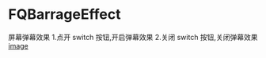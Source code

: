 # FQBarrageEffect
屏幕弹幕效果
1.点开 switch 按钮,开启弹幕效果
2.关闭 switch 按钮,关闭弹幕效果
 [image](https://github.com/CarolineQian/FQBarrageEffect/raw/master/barrage.png)
